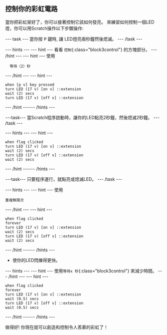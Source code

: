 ## 控制你的彩虹電路

當你把彩虹架好了，你可以接著控制它該如何發亮。 來練習如何控制一個LED燈，你可以用Scratch操作以下步驟操作:

--- task --- 當你按 <kbd>P</kbd> 鍵時, 讓 LED燈亮兩秒鐘然後熄滅。 --- /task ---

--- hints ---
 --- hint --- 看看 `控制`{:class="block3control"} 的方塊部分。
--- /hint ---
 --- hint --- 使用

```blocks3
  等待（2）秒
```

--- /hint --- --- hint ---

```blocks3
when [p v] key pressed
turn LED (17 v) [on v] ::extension
wait (2) secs
turn LED (17 v) [off v] ::extension
```

--- /hint ------ /hints ---

---task--- 當Scratch程序啟動時，讓你的LED點亮2秒鐘，然後熄滅2秒鐘。 --- /task ---

--- hints ---
 --- hint ---

```blocks3
when flag clicked
turn LED (17 v) [on v] ::extension
wait (2) secs
turn LED (17 v) [off v] ::extension
wait (2) secs
```

--- /hint ------ /hints ---

---task--- 只要程序運行，就點亮或熄滅LED。 --- /task ---

--- hints ---
 --- hint --- 使用

```blocks3
重複無限次
```

--- /hint --- --- hint ---

```blocks3
when flag clicked
forever
turn LED (17 v) [on v] ::extension
wait (2) secs
turn LED (17 v) [off v] ::extension
wait (2) secs
```

--- /hint ------ /hints ---

+ 使你的LED閃爍得更快。

--- hints ---
 --- hint --- 使用`等待x 秒`{:class="block3control"} 來減少時間。
--- /hint ---
 --- hint ---

```blocks3
when flag clicked
forever
turn LED (17 v) [on v] ::extension
wait (0.5) secs
turn LED (17 v) [off v] ::extension
wait (0.5) secs
```

--- /hint ------ /hints ---

做得好! 你現在就可以創造和控制令人羨慕的彩虹了！